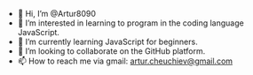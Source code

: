 - 👋 Hi, I’m @Artur8090
- 👀 I’m interested in learning to program in the coding language JavaScript.
- 🌱 I’m currently learning JavaScript for beginners.
- 💞️ I’m looking to collaborate on the GitHub platform.
- 📫 How to reach me via gmail: artur.cheuchiev@gmail.com

<!---
Artur8090/Artur8090 is a ✨ special ✨ repository because its `README.md` (this file) appears on your GitHub profile.
You can click the Preview link to take a look at your changes.
--->
